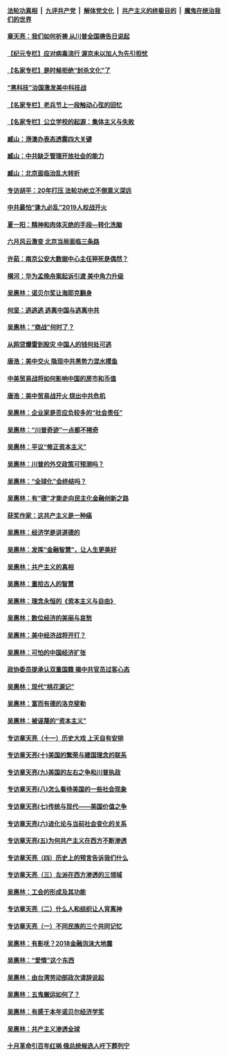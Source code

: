 

####  [法轮功真相](../../../../basic/blob/master/README.md?t=07092202) &nbsp;|&nbsp; [九评共产党](../../../../9ping.md/blob/master/README.md?t=07092202) &nbsp;|&nbsp; [解体党文化](../../../../jtdwh.md/blob/master/README.md?t=07092202)  &nbsp;|&nbsp; [共产主义的终极目的](../../../../gczydzjmd.md/blob/master/README.md?t=07092202) &nbsp;|&nbsp; [魔鬼在统治我们的世界](../../../../mgztzwmdsj.md/blob/master/README.md?t=07092202) 

#### [章天亮：我们如何祈祷 从川普全国祷告日说起](../pages/nsc423/n11944627.md?t=07092202) 

#### [【纪元专栏】应对病毒流行 渥京未以加人为先引担忧](../pages/nsc423/n11875714.md?t=07092202) 

#### [【名家专栏】是时候拒绝“封杀文化”了](../pages/nsc423/n11814093.md?t=07092202) 

#### [“黑科技”治国激发美中科技战](../pages/nsc423/n11638056.md?t=07092202) 

#### [【名家专栏】老兵节上一段触动心弦的回忆](../pages/nsc423/n11646016.md?t=07092202) 

#### [【名家专栏】公立学校的起源：集体主义与失败](../pages/nsc423/n11601833.md?t=07092202) 

#### [臧山：港澳办表态透露四大关键](../pages/nsc423/n11421628.md?t=07092202) 

#### [臧山：中共缺乏管理开放社会的能力](../pages/nsc423/n11407457.md?t=07092202) 

#### [臧山：北京面临治乱大转折](../pages/nsc423/n11406895.md?t=07092202) 

#### [专访胡平：20年打压 法轮功屹立不倒意义深远](../pages/nsc423/n11398800.md?t=07092202) 

#### [中共最怕“逢九必乱”2019人权战开火](../pages/nsc423/n11385248.md?t=07092202) 

#### [夏一阳：精神和肉体灭绝的手段—转化洗脑](../pages/nsc423/n11368250.md?t=07092202) 

#### [六月风云激变 北京当局面临三条路](../pages/nsc423/n11313668.md?t=07092202) 

#### [许茹：南京公安大数据中心主任猝死是偶然？](../pages/nsc423/n11064744.md?t=07092202) 

#### [横河：华为孟晚舟案起诉引渡 美中角力升级](../pages/nsc423/n11027230.md?t=07092202) 

#### [吴惠林：诺贝尔奖让海耶克翻身](../pages/nsc423/n10890049.md?t=07092202) 

#### [何坚：逃逃逃 逃离中国与逃离中共](../pages/nsc423/n10592891.md?t=07092202) 

#### [吴惠林：“商战”何时了？](../pages/nsc423/n10573558.md?t=07092202) 

#### [从网贷爆雷到股灾 中国人的钱何处可逃](../pages/nsc423/n10572800.md?t=07092202) 

#### [唐浩：美中交火 隐现中共黑势力混水摸鱼](../pages/nsc423/n10544040.md?t=07092202) 

#### [中美贸易战将如何影响中国的房市和币值](../pages/nsc423/n10543697.md?t=07092202) 

#### [唐浩：美中贸易战开火 烧出中共危机](../pages/nsc423/n10540126.md?t=07092202) 

#### [吴惠林：企业家是否应负较多的“社会责任”](../pages/nsc423/n10535022.md?t=07092202) 

#### [吴惠林：“川普奇迹”一点都不稀奇](../pages/nsc423/n10512808.md?t=07092202) 

#### [吴惠林：平议“修正资本主义”](../pages/nsc423/n10495724.md?t=07092202) 

#### [吴惠林：川普的外交政策可预测吗？](../pages/nsc423/n10462387.md?t=07092202) 

#### [吴惠林：“全球化”会终结吗？](../pages/nsc423/n10452838.md?t=07092202) 

#### [吴惠林：有“德”才能走向民主化金融创新之路](../pages/nsc423/n10432292.md?t=07092202) 

#### [获奖作家：这共产主义是一种癌](../pages/nsc423/n10431541.md?t=07092202) 

#### [吴惠林：经济学是讲道德的](../pages/nsc423/n10398014.md?t=07092202) 

#### [吴惠林：发挥“金融智慧”，让人生更美好](../pages/nsc423/n10375019.md?t=07092202) 

#### [吴惠林：共产主义的真相](../pages/nsc423/n10351394.md?t=07092202) 

#### [吴惠林：重拾古人的智慧](../pages/nsc423/n10337691.md?t=07092202) 

#### [吴惠林：理念永恒的《资本主义与自由》](../pages/nsc423/n10316274.md?t=07092202) 

#### [吴惠林：数位经济的美丽与哀愁](../pages/nsc423/n10292946.md?t=07092202) 

#### [吴惠林：美中经济战将开打？](../pages/nsc423/n10258825.md?t=07092202) 

#### [吴惠林：可怕的中国经济扩张](../pages/nsc423/n10219147.md?t=07092202) 

#### [政协委员提承认双重国籍 揭中共官员过客心态](../pages/nsc423/n10208809.md?t=07092202) 

#### [吴惠林：现代“桃花源记”](../pages/nsc423/n10185234.md?t=07092202) 

#### [吴惠林：富而有德的洛克斐勒](../pages/nsc423/n10142264.md?t=07092202) 

#### [吴惠林：被诬蔑的“资本主义”](../pages/nsc423/n10124816.md?t=07092202) 

#### [专访章天亮（十一）历史大戏 上天自有安排](../pages/nsc423/n10094905.md?t=07092202) 

#### [专访章天亮(十)美国的繁荣与建国理念的联系](../pages/nsc423/n10094899.md?t=07092202) 

#### [专访章天亮(九)美国的左右之争和川普执政](../pages/nsc423/n10094889.md?t=07092202) 

#### [专访章天亮(八)怎么看待美国的一些社会现象](../pages/nsc423/n10094857.md?t=07092202) 

#### [专访章天亮(七)传统与现代——美国价值之争](../pages/nsc423/n10093140.md?t=07092202) 

#### [专访章天亮(六)进化论与当前社会变化的关系](../pages/nsc423/n10092036.md?t=07092202) 

#### [专访章天亮(五)为何共产主义在西方不断渗透](../pages/nsc423/n10083620.md?t=07092202) 

#### [专访章天亮（四）历史上的预言告诉我们什么](../pages/nsc423/n10083606.md?t=07092202) 

#### [专访章天亮（三）左派在西方渗透的三领域](../pages/nsc423/n10081115.md?t=07092202) 

#### [吴惠林：工会的形成及其功能](../pages/nsc423/n10080633.md?t=07092202) 

#### [专访章天亮（二）什么人和组织让人背离神](../pages/nsc423/n10076637.md?t=07092202) 

#### [专访章天亮（一）不同民族的三个共同记忆](../pages/nsc423/n10074188.md?t=07092202) 

#### [吴惠林：有影呒？2018金融泡沫大地震](../pages/nsc423/n10040534.md?t=07092202) 

#### [吴惠林：“爱情”这个东西](../pages/nsc423/n10019423.md?t=07092202) 

#### [吴惠林：由台湾劳动部政次请辞说起](../pages/nsc423/n9979679.md?t=07092202) 

#### [吴惠林：五鬼搬运如何了？](../pages/nsc423/n9925338.md?t=07092202) 

#### [吴惠林：有感于本年诺贝尔经济学奖](../pages/nsc423/n9871883.md?t=07092202) 

#### [吴惠林：共产主义渗透全球](../pages/nsc423/n9812748.md?t=07092202) 

#### [十月革命引百年红祸 俄总统候选人吁下葬列宁](../pages/nsc423/n9810182.md?t=07092202) 

